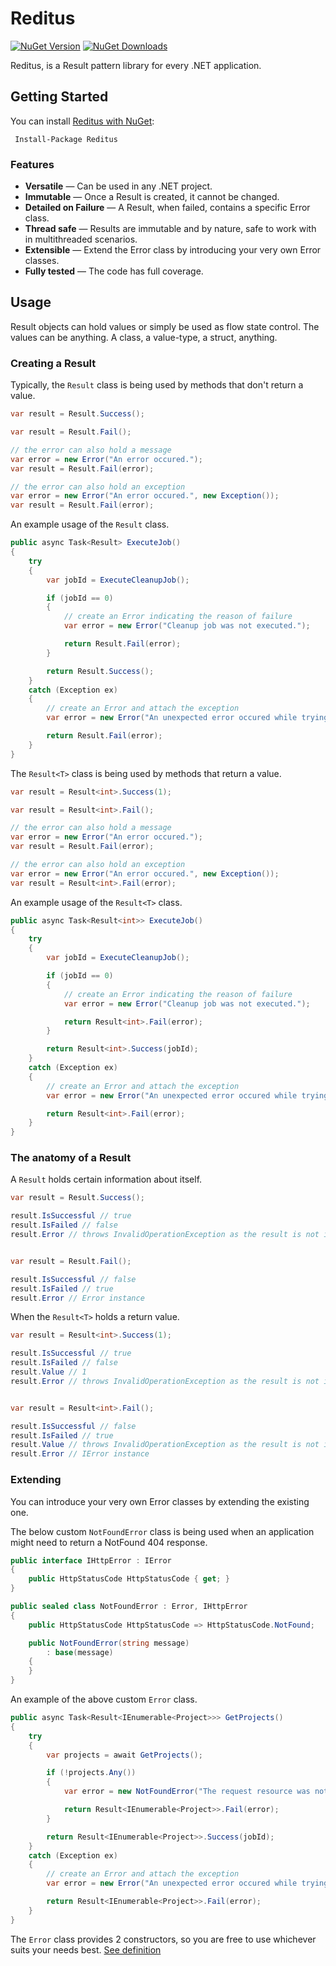 # Reditus

[![NuGet Version](https://img.shields.io/nuget/v/Reditus)](https://www.nuget.org/packages/Reditus)
[![NuGet Downloads](https://img.shields.io/nuget/dt/Reditus)](https://www.nuget.org/packages/Reditus)

Reditus, is a Result pattern library for every .NET application.

## Getting Started

You can install [Reditus with NuGet](https://www.nuget.org/packages/Reditus):

```text
 Install-Package Reditus
```

### Features

- **Versatile** — Can be used in any .NET project.
- **Immutable** — Once a Result is created, it cannot be changed.
- **Detailed on Failure** — A Result, when failed, contains a specific Error class.
- **Thread safe** — Results are immutable and by nature, safe to work with in multithreaded scenarios.
- **Extensible** — Extend the Error class by introducing your very own Error classes.
- **Fully tested** — The code has full coverage.

## Usage

Result objects can hold values or simply be used as flow state control. The values can be anything. A class, a
value-type, a struct, anything.

### Creating a Result

Typically, the `Result` class is being used by methods that don't return a value.

```csharp
var result = Result.Success();

var result = Result.Fail();

// the error can also hold a message
var error = new Error("An error occured.");
var result = Result.Fail(error);

// the error can also hold an exception
var error = new Error("An error occured.", new Exception());
var result = Result.Fail(error);
```

An example usage of the `Result` class.

```csharp
public async Task<Result> ExecuteJob()
{
    try
    {
        var jobId = ExecuteCleanupJob();

        if (jobId == 0)
        {
            // create an Error indicating the reason of failure
            var error = new Error("Cleanup job was not executed.");

            return Result.Fail(error);
        }

        return Result.Success();
    }
    catch (Exception ex)
    {
        // create an Error and attach the exception
        var error = new Error("An unexpected error occured while trying execute Cleanup job.", ex);

        return Result.Fail(error);
    }
}
```

The `Result<T>` class is being used by methods that return a value.

```csharp
var result = Result<int>.Success(1);

var result = Result<int>.Fail();

// the error can also hold a message
var error = new Error("An error occured.");
var result = Result.Fail(error);

// the error can also hold an exception
var error = new Error("An error occured.", new Exception());
var result = Result<int>.Fail(error);
```

An example usage of the `Result<T>` class.

```csharp
public async Task<Result<int>> ExecuteJob()
{
    try
    {
        var jobId = ExecuteCleanupJob();

        if (jobId == 0)
        {
            // create an Error indicating the reason of failure
            var error = new Error("Cleanup job was not executed.");

            return Result<int>.Fail(error);
        }

        return Result<int>.Success(jobId);
    }
    catch (Exception ex)
    {
        // create an Error and attach the exception
        var error = new Error("An unexpected error occured while trying execute Cleanup job.", ex);

        return Result<int>.Fail(error);
    }
}
```

### The anatomy of a Result

A `Result` holds certain information about itself.

```csharp
var result = Result.Success();

result.IsSuccessful // true
result.IsFailed // false
result.Error // throws InvalidOperationException as the result is not in a failed state


var result = Result.Fail();

result.IsSuccessful // false
result.IsFailed // true
result.Error // Error instance
```

When the `Result<T>` holds a return value.

```csharp
var result = Result<int>.Success(1);

result.IsSuccessful // true
result.IsFailed // false
result.Value // 1
result.Error // throws InvalidOperationException as the result is not in a fail state


var result = Result<int>.Fail();

result.IsSuccessful // false
result.IsFailed // true
result.Value // throws InvalidOperationException as the result is not in a success state
result.Error // IError instance
```

### Extending

You can introduce your very own Error classes by extending the existing one.

The below custom `NotFoundError` class is being used when an application might need to return a NotFound 404 response.

```csharp
public interface IHttpError : IError
{
    public HttpStatusCode HttpStatusCode { get; }
}

public sealed class NotFoundError : Error, IHttpError
{
    public HttpStatusCode HttpStatusCode => HttpStatusCode.NotFound;

    public NotFoundError(string message)
        : base(message)
    {
    }
}
```

An example of the above custom `Error` class.

```csharp
public async Task<Result<IEnumerable<Project>>> GetProjects()
{
    try
    {
        var projects = await GetProjects();

        if (!projects.Any())
        {
            var error = new NotFoundError("The request resource was not found."); // <-- the new NotFoundError Error class

            return Result<IEnumerable<Project>>.Fail(error);
        }

        return Result<IEnumerable<Project>>.Success(jobId);
    }
    catch (Exception ex)
    {
        // create an Error and attach the exception
        var error = new Error("An unexpected error occured while trying execute Cleanup job.", ex);

        return Result<IEnumerable<Project>>.Fail(error);
    }
}
```

The `Error` class provides 2 constructors, so you are free to use whichever suits your needs
best. [See definition](src/Reditus.Definitions/Error.cs)

